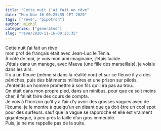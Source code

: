 ```yaml
---
title: "Cette nuit j’ai fait un rêve"
date: "Mon Nov 16 00:25:35 CET 2020"
tags: ["reve", "pipotron"]
author: m1ch3l
categories: ["generated"]
slug: "reve/2020-11-16-00:25:35"
---
```


Cette nuit j’ai fait un rêve<br>
mon prof de français était avec Jean-Luc le Ténia.<br>
À côté de moi, je vois mon ami imaginaire, j’étais lucide.<br>
J’étais dans un manège, avec Maeva (une fille des marseillais), je volais dans les airs.<br>
Il y a un fleuve (même si dans la réalité non) et sur ce fleuve il y a des péniches, puis des bâtiments militaires et une prison sur pilotis.<br>
J’entends un homme promettre à son fils qu’il ira pas au trou...<br>
On était dans mon propre pied, dans un minibus, pour que ce soit moins cher, il fallait faire des cours de compta.<br>
Je vois à l’horizon qu’il y a l’air d’y avoir des grosses vagues avec de l’écume. je le montre à quelqu’un en disant que ça doit être un cool spot pour des surfeurs. sauf que la vague se rapproche et elle est vraiment gigantesque, à peu près la taille d’un gros immeuble.<br>
Puis, je ne me rappelle pas de la suite.<br>
